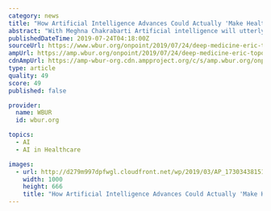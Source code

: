 ```yaml
---
category: news
title: "How Artificial Intelligence Advances Could Actually 'Make Health Care Human Again'"
abstract: "With Meghna Chakrabarti Artificial intelligence will utterly transform medicine ... After surgery I underwent the standard—and, as far as I was told, only—physical therapy protocol, which began the second day after surgery. The protocol is intense ..."
publishedDateTime: 2019-07-24T04:18:00Z
sourceUrl: https://www.wbur.org/onpoint/2019/07/24/deep-medicine-eric-topol-artificial-intelligence-medicine
ampUrl: https://amp.wbur.org/onpoint/2019/07/24/deep-medicine-eric-topol-artificial-intelligence-medicine
cdnAmpUrl: https://amp-wbur-org.cdn.ampproject.org/c/s/amp.wbur.org/onpoint/2019/07/24/deep-medicine-eric-topol-artificial-intelligence-medicine
type: article
quality: 49
score: 49
published: false

provider:
  name: WBUR
  id: wbur.org

topics:
  - AI
  - AI in Healthcare

images:
  - url: http://d279m997dpfwgl.cloudfront.net/wp/2019/03/AP_17303438151967-1000x666.jpg
    width: 1000
    height: 666
    title: "How Artificial Intelligence Advances Could Actually 'Make Health Care Human Again'"
---
```

